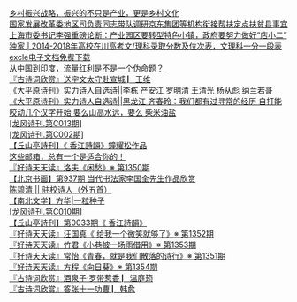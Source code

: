   
[乡村振兴战略，振兴的不只是产业，更是乡村文化](http://www.dianyue.me/archives/932/a3gfuozrsfjm5gn4/)  
[国家发展改革委地区司负责同志带队调研京东集团等机构衔接帮扶定点扶贫县事宜](http://www.dianyue.me/archives/189/e0ieipxrohdye94t/)  
[上海市委书记李强重磅论断：产业园区要转型特色小镇，政府要努力做好“店小二”](http://www.dianyue.me/archives/168/ndbl25pwywdalgor/)  
[独家 | 2014-2018年高校在川高考文/理科录取分数及位次表，文理科一分一段表excle电子文档免费下载](http://www.dianyue.me/archives/276/ca1a6rdno9otniwi/)  
[从中国到印度，流量红利是不是一个伪命题？](http://www.dianyue.me/archives/075/ycathqr3ox7ts99e/)  
[『古诗词欣赏』送宇文太守赴宣城  ▏王维](http://www.dianyue.me/archives/991/6ozyaws88d69mze6/)  
[《大平原诗刊》实力诗人自选诗||李栋 产安江 罗明清 王清光 杨从彪 纳兰若哥](http://www.dianyue.me/archives/840/ut197gdzsbcqa4rb/)  
[《大平原诗刊》实力诗人自选诗||黑龙江 齐春玲：我们都有过寻常的经历 自打能咬动几个汉字开始 要么山高水远，要么 柴米油盐](http://www.dianyue.me/archives/835/wajd9bpvuxcyt9qu/)  
[[龙风诗刊.第C013期]](http://www.dianyue.me/archives/105/xzhyu3aolyudpwke/)  
[[龙风诗刊.第C002期]](http://www.dianyue.me/archives/924/07ib4mqwu6k8vx9n/)  
[【丘山亭詩刊】《 香江詩韻》鐘耀松作品](http://www.dianyue.me/archives/550/a3xprcfb2nl43yeu/)  
[这些邮箱，总有一个是适合你的！](http://www.dianyue.me/archives/158/r8keo4krym82mftl/)  
[『好诗天天读』洛夫《闲愁》※ 第1350期](http://www.dianyue.me/archives/991/ftxkkpd7vte9mre5/)  
[【北京书画】第937期  当代书法家李国全先生作品欣赏](http://www.dianyue.me/archives/267/y0l5cj9lzehlaxy3/)  
[陈碧清 || 驻校诗人（外五首）](http://www.dianyue.me/archives/021/6omhh9p4j8ev83au/)  
[【南北文学】方华|一粒种子](http://www.dianyue.me/archives/554/3b669p2rjeecs404/)  
[[龙风诗刊.第C010期]](http://www.dianyue.me/archives/091/dauvus1nk87g2ozj/)  
[【丘山亭詩刊】第0033期《 香江詩韻》](http://www.dianyue.me/archives/550/nzp4ld2012pmrhr8/)  
[『好诗天天读』汪国真《 给我一个微笑就够了》※ 第1352期](http://www.dianyue.me/archives/001/pjv0m8rvy72xlldj/)  
[『好诗天天读』竹君《小巷被一场雨借用》※ 第1353期](http://www.dianyue.me/archives/027/asy5w443nzpb0bc9/)  
[『好诗天天读』常怡《青春，就是我们散落的诗行》※ 第1351期](http://www.dianyue.me/archives/000/hzyews0wdxq90cno/)  
[『好诗天天读』方程《向日葵》※ 第1354期](http://www.dianyue.me/archives/050/6tgjjtd9ztfgtimz/)  
[『古诗词欣赏』酒泉子·罗带惹香  ▏温庭筠](http://www.dianyue.me/archives/001/okgxhtiohytafjdd/)  
[『古诗词欣赏』答张十一功曹  ▏韩愈](http://www.dianyue.me/archives/027/hhpb6d6jtmhko38d/)
